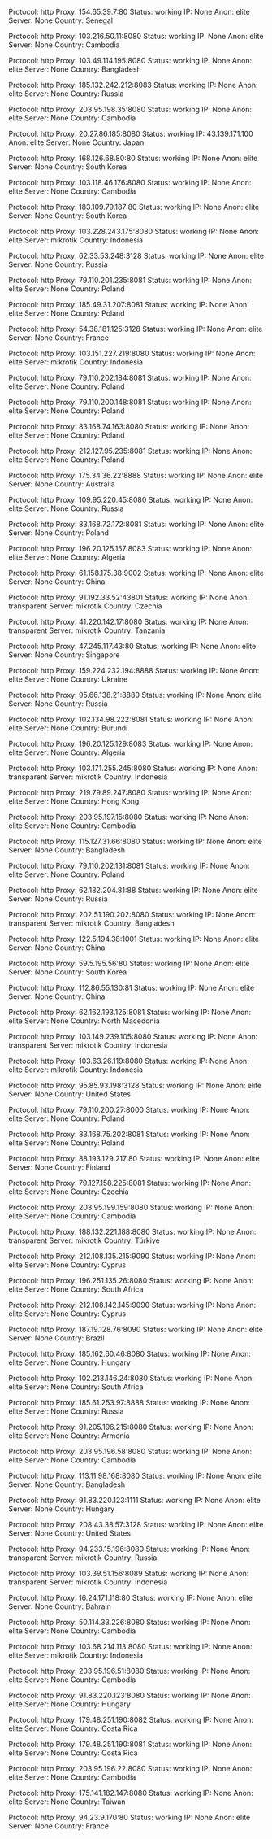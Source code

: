 Protocol: http
Proxy: 154.65.39.7:80
Status: working
IP: None
Anon: elite
Server: None
Country: Senegal

Protocol: http
Proxy: 103.216.50.11:8080
Status: working
IP: None
Anon: elite
Server: None
Country: Cambodia

Protocol: http
Proxy: 103.49.114.195:8080
Status: working
IP: None
Anon: elite
Server: None
Country: Bangladesh

Protocol: http
Proxy: 185.132.242.212:8083
Status: working
IP: None
Anon: elite
Server: None
Country: Russia

Protocol: http
Proxy: 203.95.198.35:8080
Status: working
IP: None
Anon: elite
Server: None
Country: Cambodia

Protocol: http
Proxy: 20.27.86.185:8080
Status: working
IP: 43.139.171.100
Anon: elite
Server: None
Country: Japan

Protocol: http
Proxy: 168.126.68.80:80
Status: working
IP: None
Anon: elite
Server: None
Country: South Korea

Protocol: http
Proxy: 103.118.46.176:8080
Status: working
IP: None
Anon: elite
Server: None
Country: Cambodia

Protocol: http
Proxy: 183.109.79.187:80
Status: working
IP: None
Anon: elite
Server: None
Country: South Korea

Protocol: http
Proxy: 103.228.243.175:8080
Status: working
IP: None
Anon: elite
Server: mikrotik
Country: Indonesia

Protocol: http
Proxy: 62.33.53.248:3128
Status: working
IP: None
Anon: elite
Server: None
Country: Russia

Protocol: http
Proxy: 79.110.201.235:8081
Status: working
IP: None
Anon: elite
Server: None
Country: Poland

Protocol: http
Proxy: 185.49.31.207:8081
Status: working
IP: None
Anon: elite
Server: None
Country: Poland

Protocol: http
Proxy: 54.38.181.125:3128
Status: working
IP: None
Anon: elite
Server: None
Country: France

Protocol: http
Proxy: 103.151.227.219:8080
Status: working
IP: None
Anon: elite
Server: mikrotik
Country: Indonesia

Protocol: http
Proxy: 79.110.202.184:8081
Status: working
IP: None
Anon: elite
Server: None
Country: Poland

Protocol: http
Proxy: 79.110.200.148:8081
Status: working
IP: None
Anon: elite
Server: None
Country: Poland

Protocol: http
Proxy: 83.168.74.163:8080
Status: working
IP: None
Anon: elite
Server: None
Country: Poland

Protocol: http
Proxy: 212.127.95.235:8081
Status: working
IP: None
Anon: elite
Server: None
Country: Poland

Protocol: http
Proxy: 175.34.36.22:8888
Status: working
IP: None
Anon: elite
Server: None
Country: Australia

Protocol: http
Proxy: 109.95.220.45:8080
Status: working
IP: None
Anon: elite
Server: None
Country: Russia

Protocol: http
Proxy: 83.168.72.172:8081
Status: working
IP: None
Anon: elite
Server: None
Country: Poland

Protocol: http
Proxy: 196.20.125.157:8083
Status: working
IP: None
Anon: elite
Server: None
Country: Algeria

Protocol: http
Proxy: 61.158.175.38:9002
Status: working
IP: None
Anon: elite
Server: None
Country: China

Protocol: http
Proxy: 91.192.33.52:43801
Status: working
IP: None
Anon: transparent
Server: mikrotik
Country: Czechia

Protocol: http
Proxy: 41.220.142.17:8080
Status: working
IP: None
Anon: transparent
Server: mikrotik
Country: Tanzania

Protocol: http
Proxy: 47.245.117.43:80
Status: working
IP: None
Anon: elite
Server: None
Country: Singapore

Protocol: http
Proxy: 159.224.232.194:8888
Status: working
IP: None
Anon: elite
Server: None
Country: Ukraine

Protocol: http
Proxy: 95.66.138.21:8880
Status: working
IP: None
Anon: elite
Server: None
Country: Russia

Protocol: http
Proxy: 102.134.98.222:8081
Status: working
IP: None
Anon: elite
Server: None
Country: Burundi

Protocol: http
Proxy: 196.20.125.129:8083
Status: working
IP: None
Anon: elite
Server: None
Country: Algeria

Protocol: http
Proxy: 103.171.255.245:8080
Status: working
IP: None
Anon: transparent
Server: mikrotik
Country: Indonesia

Protocol: http
Proxy: 219.79.89.247:8080
Status: working
IP: None
Anon: elite
Server: None
Country: Hong Kong

Protocol: http
Proxy: 203.95.197.15:8080
Status: working
IP: None
Anon: elite
Server: None
Country: Cambodia

Protocol: http
Proxy: 115.127.31.66:8080
Status: working
IP: None
Anon: elite
Server: None
Country: Bangladesh

Protocol: http
Proxy: 79.110.202.131:8081
Status: working
IP: None
Anon: elite
Server: None
Country: Poland

Protocol: http
Proxy: 62.182.204.81:88
Status: working
IP: None
Anon: elite
Server: None
Country: Russia

Protocol: http
Proxy: 202.51.190.202:8080
Status: working
IP: None
Anon: transparent
Server: mikrotik
Country: Bangladesh

Protocol: http
Proxy: 122.5.194.38:1001
Status: working
IP: None
Anon: elite
Server: None
Country: China

Protocol: http
Proxy: 59.5.195.56:80
Status: working
IP: None
Anon: elite
Server: None
Country: South Korea

Protocol: http
Proxy: 112.86.55.130:81
Status: working
IP: None
Anon: elite
Server: None
Country: China

Protocol: http
Proxy: 62.162.193.125:8081
Status: working
IP: None
Anon: elite
Server: None
Country: North Macedonia

Protocol: http
Proxy: 103.149.239.105:8080
Status: working
IP: None
Anon: transparent
Server: mikrotik
Country: Indonesia

Protocol: http
Proxy: 103.63.26.119:8080
Status: working
IP: None
Anon: elite
Server: mikrotik
Country: Indonesia

Protocol: http
Proxy: 95.85.93.198:3128
Status: working
IP: None
Anon: elite
Server: None
Country: United States

Protocol: http
Proxy: 79.110.200.27:8000
Status: working
IP: None
Anon: elite
Server: None
Country: Poland

Protocol: http
Proxy: 83.168.75.202:8081
Status: working
IP: None
Anon: elite
Server: None
Country: Poland

Protocol: http
Proxy: 88.193.129.217:80
Status: working
IP: None
Anon: elite
Server: None
Country: Finland

Protocol: http
Proxy: 79.127.158.225:8081
Status: working
IP: None
Anon: elite
Server: None
Country: Czechia

Protocol: http
Proxy: 203.95.199.159:8080
Status: working
IP: None
Anon: elite
Server: None
Country: Cambodia

Protocol: http
Proxy: 188.132.221.188:8080
Status: working
IP: None
Anon: transparent
Server: mikrotik
Country: Türkiye

Protocol: http
Proxy: 212.108.135.215:9090
Status: working
IP: None
Anon: elite
Server: None
Country: Cyprus

Protocol: http
Proxy: 196.251.135.26:8080
Status: working
IP: None
Anon: elite
Server: None
Country: South Africa

Protocol: http
Proxy: 212.108.142.145:9090
Status: working
IP: None
Anon: elite
Server: None
Country: Cyprus

Protocol: http
Proxy: 187.19.128.76:8090
Status: working
IP: None
Anon: elite
Server: None
Country: Brazil

Protocol: http
Proxy: 185.162.60.46:8080
Status: working
IP: None
Anon: elite
Server: None
Country: Hungary

Protocol: http
Proxy: 102.213.146.24:8080
Status: working
IP: None
Anon: elite
Server: None
Country: South Africa

Protocol: http
Proxy: 185.61.253.97:8888
Status: working
IP: None
Anon: elite
Server: None
Country: Russia

Protocol: http
Proxy: 91.205.196.215:8080
Status: working
IP: None
Anon: elite
Server: None
Country: Armenia

Protocol: http
Proxy: 203.95.196.58:8080
Status: working
IP: None
Anon: elite
Server: None
Country: Cambodia

Protocol: http
Proxy: 113.11.98.168:8080
Status: working
IP: None
Anon: elite
Server: None
Country: Bangladesh

Protocol: http
Proxy: 91.83.220.123:1111
Status: working
IP: None
Anon: elite
Server: None
Country: Hungary

Protocol: http
Proxy: 208.43.38.57:3128
Status: working
IP: None
Anon: elite
Server: None
Country: United States

Protocol: http
Proxy: 94.233.15.196:8080
Status: working
IP: None
Anon: transparent
Server: mikrotik
Country: Russia

Protocol: http
Proxy: 103.39.51.156:8089
Status: working
IP: None
Anon: transparent
Server: mikrotik
Country: Indonesia

Protocol: http
Proxy: 16.24.171.118:80
Status: working
IP: None
Anon: elite
Server: None
Country: Bahrain

Protocol: http
Proxy: 50.114.33.226:8080
Status: working
IP: None
Anon: elite
Server: None
Country: Cambodia

Protocol: http
Proxy: 103.68.214.113:8080
Status: working
IP: None
Anon: elite
Server: mikrotik
Country: Indonesia

Protocol: http
Proxy: 203.95.196.51:8080
Status: working
IP: None
Anon: elite
Server: None
Country: Cambodia

Protocol: http
Proxy: 91.83.220.123:8080
Status: working
IP: None
Anon: elite
Server: None
Country: Hungary

Protocol: http
Proxy: 179.48.251.190:8082
Status: working
IP: None
Anon: elite
Server: None
Country: Costa Rica

Protocol: http
Proxy: 179.48.251.190:8081
Status: working
IP: None
Anon: elite
Server: None
Country: Costa Rica

Protocol: http
Proxy: 203.95.196.22:8080
Status: working
IP: None
Anon: elite
Server: None
Country: Cambodia

Protocol: http
Proxy: 175.141.182.147:8080
Status: working
IP: None
Anon: elite
Server: None
Country: Taiwan

Protocol: http
Proxy: 94.23.9.170:80
Status: working
IP: None
Anon: elite
Server: None
Country: France


